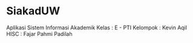 # SiakadUW
Aplikasi Sistem Informasi Akademik
Kelas    : E - PTI
Kelompok : Kevin Aqil HISC
         : Fajar Pahmi Padilah
